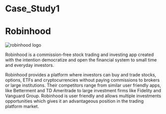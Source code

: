 # Case_Study1

# Robinhood

![robinhood logo](Users/elizabethtillger/Desktop/robinhood.jpg)

 Robinhood is a commission-free stock trading and investing app created with the intention democratize and open the financial system to small time and everyday investors.

 Robinhood provides a platform where investors can buy and trade stocks, options, ETFs and cryptocurrencies without paying commissions to brokers or large institutions. Their competitors range from similar user friendly apps, like Betterment and TD Ameritrade to large investment firms like Fidelity and Vanguard Group. Robinhood is user friendly and allows multiple investments opportunities which gives it an advantageous position in the trading platform market. 